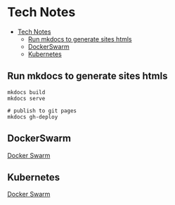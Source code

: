 # Tech Notes

<!-- TOC -->

- [Tech Notes](#tech-notes)
    - [Run mkdocs to generate sites htmls](#run-mkdocs-to-generate-sites-htmls)
    - [DockerSwarm](#dockerswarm)
    - [Kubernetes](#kubernetes)

<!-- /TOC -->
## Run mkdocs to generate sites htmls
```
mkdocs build
mkdocs serve

# publish to git pages
mkdocs gh-deploy

```

## DockerSwarm 
[Docker Swarm](docs/DockerSwarm/README.md)

## Kubernetes
[Docker Swarm](docs/DockerSwarm/README.md)